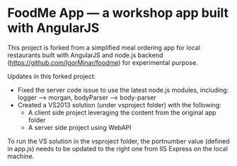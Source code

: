 # FoodMe App — a workshop app built with AngularJS

This project is forked from a simplified meal ordering app for local restaurants built with AngularJS
and node.js backend (https://github.com/IgorMinar/foodme) for experimental purpose.

Updates in this forked project:

* Fixed the server code issue to use the latest node.js modules, including: logger —>
morgan, bodyParser —> body-parser
* Created a VS2013 solution (under vsproject folder) with the following:
  * A client side project leveraging the content from the original app folder
  * A server side project using WebAPI

To run the VS solution in the vsproject folder, the portnumber value (defined in app.js) needs to be updated to the right one from IIS Express on the local machine.
